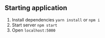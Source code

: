 ## Starting application
1. Install dependencies ```yarn install``` or ```npm i```
2. Start server ```npm start```
3. Open `localhost:5000` 
